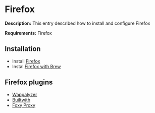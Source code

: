 # Firefox

**Description:** This entry described how to install and configure Firefox

**Requirements:** Firefox

## Installation

* Install [Firefox](https://www.mozilla.org/en-US/firefox/new/)
* Instal [Firefox with Brew](https://formulae.brew.sh/cask/firefox)

## Firefox plugins

* [Wappalyzer](https://addons.mozilla.org/en-US/firefox/addon/wappalyzer/)
* [Builtwith](https://addons.mozilla.org/En-us/firefox/addon/builtwith/)
* [Foxy Proxy](https://addons.mozilla.org/en-US/firefox/addon/foxyproxy-standard/)